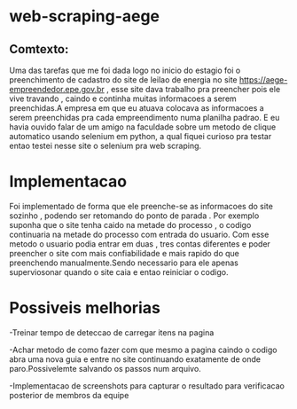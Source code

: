 # web-scraping-aege
## Comtexto:
Uma das tarefas que me foi dada logo no inicio do estagio foi o preenchimento de cadastro do site de leilao de energia no site https://aege-empreendedor.epe.gov.br , esse site dava trabalho pra preencher pois ele vive travando , caindo e continha muitas informacoes a serem preenchidas.A empresa em que eu atuava colocava as informacoes a serem preenchidas pra cada empreendimento numa planilha padrao. E eu havia ouvido falar de um amigo na faculdade sobre um metodo de clique automatico usando selenium em python, a qual fiquei curioso pra testar entao testei nesse site o selenium pra web scraping. 

# Implementacao
Foi implementado de forma que ele preenche-se as informacoes do site sozinho , podendo ser retomando do ponto de parada . Por exemplo suponha que o site tenha caido na metade do processo , o codigo continuaria na metade do processo com entrada do usuario.
Com esse metodo o usuario podia entrar em duas , tres contas diferentes e poder preencher o site com mais confiabilidade e mais rapido do que preenchendo manualmente.Sendo necessario para ele apenas superviosonar quando o site caia e entao reiniciar o codigo. 

# Possiveis melhorias

-Treinar tempo de deteccao de carregar itens na pagina 

-Achar metodo de como fazer com que mesmo a pagina caindo o codigo abra uma nova guia e entre no site continuando exatamente de onde paro.Possivelemte salvando os passos num arquivo.

-Implementacao de screenshots para capturar o resultado para verificacao posterior de membros da equipe
